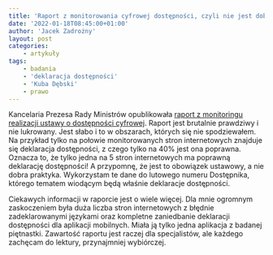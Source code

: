 ```yaml
---
title: 'Raport z monitorowania cyfrowej dostępności, czyli nie jest dobrze'
date: '2022-01-18T08:45:00+01:00'
author: 'Jacek Zadrożny'
layout: post
categories:
    - artykuły
tags:
    - badania
    - 'deklaracja dostępności'
    - 'Kuba Dębski'
    - prawo
---
```


Kancelaria Prezesa Rady Ministrów opublikowała [raport z monitoringu realizacji ustawy o dostępności cyfrowej](https://mc.bip.gov.pl/ogloszenia/dostepnosc-cyfrowa-podmiotow-publicznych-wyniki-monitoringu-stron-internetowych-i-aplikacji-mobilnych-za-lata-2020-2021.html). Raport jest brutalnie prawdziwy i nie lukrowany. Jest słabo i to w obszarach, których się nie spodziewałem. Na przykład tylko na połowie monitorowanych stron internetowych znajduje się deklaracja dostępności, z czego tylko na 40% jest ona poprawna. Oznacza to, że tylko jedna na 5 stron internetowych ma poprawną deklarację dostępności! A przypomnę, że jest to obowiązek ustawowy, a nie dobra praktyka. Wykorzystam te dane do lutowego numeru Dostępnika, którego tematem wiodącym będą właśnie deklaracje dostępności.

Ciekawych informacji w raporcie jest o wiele więcej. Dla mnie ogromnym zaskoczeniem była duża liczba stron internetowych z błędnie zadeklarowanymi językami oraz kompletne zaniedbanie deklaracji dostępności dla aplikacji mobilnych. Miała ją tylko jedna aplikacja z badanej piętnastki. Zawartość raportu jest raczej dla specjalistów, ale każdego zachęcam do lektury, przynajmniej wybiórczej.